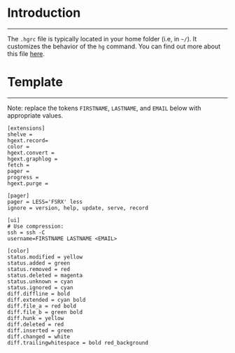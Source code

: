 # Introduction #

---


The `.hgrc` file is typically located in your home folder (i.e, in `~/`). It customizes the behavior of the `hg` command. You can find out more about this file [here](http://www.selenic.com/mercurial/hgrc.5.html).

# Template #

---


Note: replace the tokens `FIRSTNAME`, `LASTNAME`, and `EMAIL` below with appropriate values.

```
[extensions]
shelve =
hgext.record=
color =
hgext.convert =
hgext.graphlog = 
fetch =
pager =
progress =
hgext.purge =

[pager]
pager = LESS='FSRX' less
ignore = version, help, update, serve, record

[ui]
# Use compression:
ssh = ssh -C
username=FIRSTNAME LASTNAME <EMAIL>

[color]
status.modified = yellow
status.added = green
status.removed = red
status.deleted = magenta
status.unknown = cyan
status.ignored = cyan
diff.diffline = bold
diff.extended = cyan bold
diff.file_a = red bold
diff.file_b = green bold
diff.hunk = yellow
diff.deleted = red
diff.inserted = green
diff.changed = white
diff.trailingwhitespace = bold red_background
```